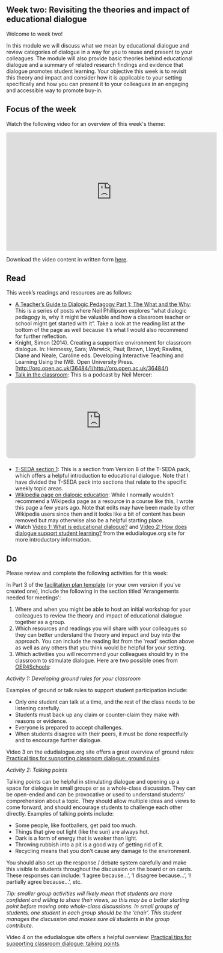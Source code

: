 ## Week two: Revisiting the theories and impact of educational dialogue



Welcome to week two!

In this module we will discuss what we mean by educational dialogue and review categories of dialogue in a way for you to reuse and present to your colleagues. The module will also provide basic theories behind educational dialogue and a summary of related research findings and evidence that dialogue promotes student learning. Your objective this week is to revisit this theory and impact and consider how it is applicable to your setting specifically and how you can present it to your colleagues in an engaging and accessible way to promote buy-in.



## Focus of the week

Watch the following video for an overview of this week's theme:

<iframe width="560" height="315" src="https://www.youtube.com/embed/j-QqpQFWqOc" title="YouTube video player" frameborder="0" allow="accelerometer; autoplay; clipboard-write; encrypted-media; gyroscope; picture-in-picture" allowfullscreen></iframe>

Download the video content in written form [here](https://mbrugha.github.io/course-in-a-box/img/Wk2_video_content.pdf).



## Read

This week’s readings and resources are as follows:
* [A Teacher’s Guide to Dialogic Pedagogy Part 1: The What and the Why](http://21stcenturylearners.org.uk/?p=1337): This is a series of posts where Neil Phillipson explores “what dialogic pedagogy is, why it might be valuable and how a classroom teacher or school might get started with it”. Take a look at the reading list at the bottom of the page as well because it’s what I would also recommend for further reflection.
* Knight, Simon (2014). Creating a supportive environment for classroom dialogue. In: Hennessy, Sara; Warwick, Paul; Brown, Lloyd; Rawlins, Diane and Neale, Caroline eds. Developing Interactive Teaching and Learning Using the IWB. Open University Press. [http://oro.open.ac.uk/36484/](http://oro.open.ac.uk/36484/)
* [Talk in the classroom](https://player.captivate.fm/episode/492260c3-952b-4740-bacd-db94a28f1e54): This is a podcast by Neil Mercer:

<div style="width: 100%; height: 200px; margin-bottom: 20px; border-radius: 10px; overflow:hidden;"><iframe style="width: 100%; height: 200px;" frameborder="no" scrolling="no" seamless src="https://player.captivate.fm/episode/492260c3-952b-4740-bacd-db94a28f1e54"></iframe></div>

* [T-SEDA section 1](https://mbrugha.github.io/course-in-a-box/img/TSEDA_wk2_resources.pdf): This is a section from Version 8 of the T-SEDA pack, which offers a helpful introduction to educational dialogue. Note that I have divided the T-SEDA pack into sections that relate to the specific weekly topic areas.
* [Wikipedia page on dialogic education](https://en.wikipedia.org/wiki/Dialogic_education): While I normally wouldn’t recommend a Wikipedia page as a resource in a course like this, I wrote this page a few years ago. Note that edits may have been made by other Wikipedia users since then and it looks like a bit of content has been removed but may otherwise also be a helpful starting place.
* Watch [Video 1: What is educational dialogue?](https://www.edudialogue.org/resources/introductory-video-series/collection-1/#video1) and [Video 2: How does dialogue support student learning?](https://www.edudialogue.org/resources/introductory-video-series/collection-1/#video2) from the edudialogue.org site for more introductory information.



## Do

Please review and complete the following activities for this week:

In Part 3 of the [facilitation plan template](https://mbrugha.github.io/course-in-a-box/img/Facilitation_plan_template.docx) (or your own version if you've created one), include the following in the section titled 'Arrangements needed for meetings':
1. Where and when you might be able to host an initial workshop for your colleagues to review the theory and impact of educational dialogue together as a group.
2. Which resources and readings you will share with your colleagues so they can better understand the theory and impact and buy into the approach. You can include the reading list from the 'read' section above as well as any others that you think would be helpful for your setting.
3. Which activities you will recommend your colleagues should try in the classroom to stimulate dialogue. Here are two possible ones from [OER4Schools](http://oer.educ.cam.ac.uk/wiki/OER4Schools):

*Activity 1: Developing ground rules for your classroom*

Examples of ground or talk rules to support student participation include:
* Only one student can talk at a time, and the rest of the class needs to be listening carefully.
* Students must back up any claim or counter-claim they make with reasons or evidence.
* Everyone is prepared to accept challenges.
* When students disagree with their peers, it must be done respectfully and to encourage further dialogue.

Video 3 on the edudialogue.org site offers a great overview of ground rules: [Practical tips for supporting classroom dialogue: ground rules](https://www.edudialogue.org/resources/introductory-video-series/collection-1/#video3).

*Activity 2: Talking points*

Talking points can be helpful in stimulating dialogue and opening up a space for dialogue in small groups or as a whole-class discussion. They can be open-ended and can be provocative or used to understand students’ comprehension about a topic. They should allow multiple ideas and views to come forward, and should encourage students to challenge each other directly. Examples of talking points include:

* Some people, like footballers, get paid too much.
* Things that give out light (like the sun) are always hot.
* Dark is a form of energy that is weaker than light.
* Throwing rubbish into a pit is a good way of getting rid of it.
* Recycling means that you don’t cause any damage to the environment.

You should also set up the response / debate system carefully and make this visible to students throughout the discussion on the board or on cards. These responses can include: ‘I agree because…’, ‘I disagree because…’, ‘I partially agree because…’, etc.

_Tip: smaller group activities will likely mean that students are more confident and willing to share their views, so this may be a better starting point before moving onto whole-class discussions. In small groups of students, one student in each group should be the ‘chair’. This student manages the discussion and makes sure all students in the group contribute._

Video 4 on the edudialogue site offers a helpful overview: [Practical tips for supporting classroom dialogue: talking points](https://www.edudialogue.org/resources/introductory-video-series/collection-1/#video4).
